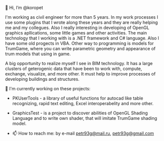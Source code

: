 👋 Hi, I’m @koropet

I'm working as civil engineer for more than 5 years. In my work processes I use some plugins that I wrote along these years and they are really helping me and my collegues.
Also I really interesting in developing of OpenGL graphics apllications, some little games and other activities.
The main technology that I working with is a .NET framework and C# language. Also I have some old progects in VBA. Other way to programming is models for TrumGame, where you can write
parametric geometry and appearance of trum models that using in game.

A big opportunity to realize myself I see in BIM technology. It has a large clusters of geterogenic data that have been to work with, compute, exchange, visualize, and more other.
It must help to improve processes of developing buildings and structures.

🌱 I'm currently working on these projects:
- PKUserTools - a library of useful functions for autocad like table recognizing, rapid text editing, Excel interoperabelity and more other.
- GraphicsTest - is a project to discover abilities of OpenGL Shading Language and to write own shader, that will imitate TrumGame shading model.

- 📫 How to reach me: by e-mail petr93g@mail.ru, petr93g@gmail.com

<!---
koropet/koropet is a ✨ special ✨ repository because its `README.md` (this file) appears on your GitHub profile.
You can click the Preview link to take a look at your changes.
--->
